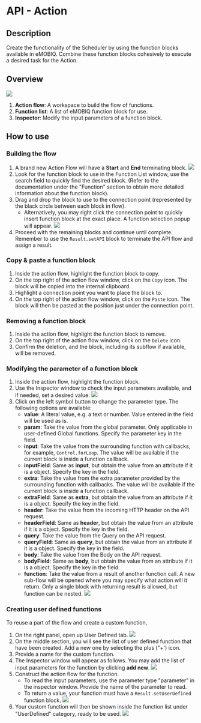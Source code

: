 # API - Action

## Description

Create the functionality of the Scheduler by using the function blocks available in eMOBIQ. Combine these
function blocks cohesively to execute a desired task for the Action.

## Overview

![](./Action-overview.png)

1. **Action flow**: A workspace to build the flow of functions.
2. **Function list**: A list of eMOBIQ function block for use.
3. **Inspector**: Modify the input parameters of a function block.


## How to use

### Building the flow

1. A brand new Action Flow will have a **Start** and **End** terminating block.
   ![](./Action-start-end.png)
2. Look for the function block to use in the Function List window, use the search field to quickly find the desired
   block. (Refer to the documentation under the "Function" section to obtain more detailed information about the
   function block).
3. Drag and drop the block to use to the connection point (represented by the black circle between each block in flow).
   * Alternatively, you may right click the connection point to quickly insert function block at the exact place. A
     function selection popup will appear.
     ![](./Action-function-popup.png)
4. Proceed with the remaining blocks and continue until complete. Remember to use the `Result.setAPI` block to terminate
   the API flow and assign a result.

### Copy & paste a function block

1. Inside the action flow, highlight the function block to copy.
2. On the top right of the action flow window, click on the `Copy` icon. The block will be copied into the internal
   clipboard.
3. Highlight a connection point you want to place the block to.
4. On the top right of the action flow window, click on the `Paste` icon. The block will then be pasted at the position
   just under the connection point.

### Removing a function block

1. Inside the action flow, highlight the function block to remove.
2. On the top right of the action flow window, click on the `Delete` icon.
3. Confirm the deletion, and the block, including its subflow if available, will be removed.

### Modifying the parameter of a function block

1. Inside the action flow, highlight the function block.
2. Use the Inspector window to check the input parameters available, and if needed, set a desired value.
   ![](./Action-inspector.png)
3. Click on the left symbol button to change the parameter type. The following options are available:
   * **value**: A literal value, e.g. a text or number. Value entered in the field will be used as is.
   * **param**: Take the value from the global parameter. Only applicable in user-defined Global functions. Specify the
     parameter key in the field.
   * **input**: Take the value from the surrounding function with callbacks, for example, `Control.forLoop`. The value
     will be available if the current block is inside a function callback.
   * **inputField**: Same as **input**, but obtain the value from an attribute if it is a object. Specify the key in
     the field.
   * **extra**: Take the value from the extra parameter provided by the surrounding function with callbacks. The value
     will be available if the current block is inside a function callback.
   * **extraField**: Same as **extra**, but obtain the value from an attribute if it is a object. Specify the key in
     the field.
   * **header**: Take the value from the incoming HTTP header on the API request.
   * **headerField**: Same as **header**, but obtain the value from an attribute if it is a object. Specify the key in
     the field.
   * **query**: Take the value from the Query on the API request.
   * **queryField**: Same as **query**, but obtain the value from an attribute if it is a object. Specify the key in
     the field.
   * **body**: Take the value from the Body on the API request.
   * **bodyField**: Same as **body**, but obtain the value from an attribute if it is a object. Specify the key in the
     field.
   * **function**: Take the value from a result of another function call. A new sub-flow will be opened where you may
     specify what action will it return. Only a single block with returning result is allowed, but function can be
     nested.
     ![](./Action-subflow.png)


### Creating user defined functions

To reuse a part of the flow and create a custom function,

1. On the right panel, open up User Defined tab.
   ![](./Action-user-defined-panel.png)
2. On the middle section, you will see the list of user defined function that have been created. Add a new one by selecting the plus ("+') icon.
3. Provide a name for the custom function.
4. The Inspector window will appear as follows. You may add the list of input parameters for the function by clicking **add new**.
   ![](./Action-user-defined-inspector.png)
5. Construct the action flow for the function.
   * To read the input parameters, use the parameter type "parameter" in the inspector window. Provide the name of the parameter to read.
   * To return a value, your function must have a `Result.setUserDefined` function block.
     ![](./Action-user-defined-build.png)
6. Your custom function will then be shown inside the function list under "UserDefined" category, ready to be used.
   ![](./Action-user-defined-usage.png)
